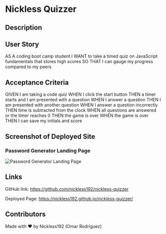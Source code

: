 # Nickless Quizzer

## Description

## User Story
AS A coding boot camp student
I WANT to take a timed quiz on JavaScript fundamentals that stores high scores
SO THAT I can gauge my progress compared to my peers

## Acceptance Criteria
GIVEN I am taking a code quiz
WHEN I click the start button
THEN a timer starts and I am presented with a question
WHEN I answer a question
THEN I am presented with another question
WHEN I answer a question incorrectly
THEN time is subtracted from the clock
WHEN all questions are answered or the timer reaches 0
THEN the game is over
WHEN the game is over
THEN I can save my initials and score

## Screenshot of Deployed Site

### Password Generator Landing Page
 ![Password Generator Landing Page](./assets/images/random-password-generator-screenshot.png)


## Links

GitHub link: https://github.com/nickless192/nickless-quizzer

Deployed Page: https://nickless192.github.io/nickless-quizzer/

## Contributors

Made with ❤️ by Nickless192 (Omar Rodriguez)